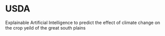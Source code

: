 # USDA

Explainable Artificial Intelligence to predict the effect of climate change on the crop yeild of the great south plains
